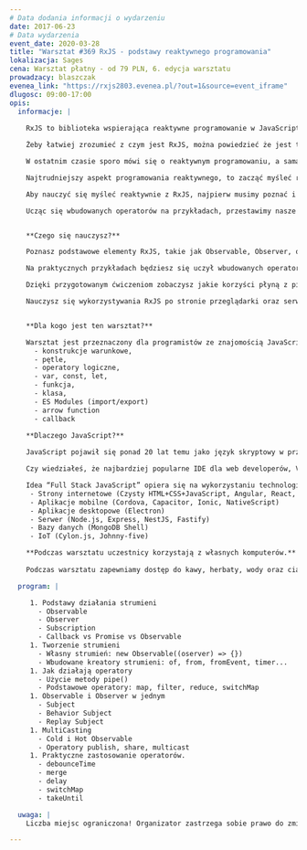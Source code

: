 ```yaml
---
# Data dodania informacji o wydarzeniu
date: 2017-06-23
# Data wydarzenia
event_date: 2020-03-28
title: "Warsztat #369 RxJS - podstawy reaktywnego programowania"
lokalizacja: Sages
cena: Warsztat płatny - od 79 PLN, 6. edycja warsztatu
prowadzacy: blaszczak
evenea_link: "https://rxjs2803.evenea.pl/?out=1&source=event_iframe"
dlugosc: 09:00-17:00
opis:
  informacje: |
    
    RxJS to biblioteka wspierająca reaktywne programowanie w JavaScript przy użyciu strumieni, pozwala na łatwiejsze programowanie operacji asynchronicznych. Rozwiązuje problemy które mamy w Promisach czy funkcjach zwrotnych (callbacks).

    Żeby łatwiej zrozumieć z czym jest RxJS, można powiedzieć że jest to odpowiednik Lodash, jednakże przeznaczony do obsługi strumieni zdarzeń (event streams).

    W ostatnim czasie sporo mówi się o reaktywnym programowaniu, a sama biblioteka jest wykorzystywana jako dependency w takich projektach jak Angular (po stronie przeglądarki), czy Nest (po stronie serwera).

    Najtrudniejszy aspekt programowania reaktywnego, to zacząć myśleć reaktywnie!

    Aby nauczyć się myśleć reaktywnie z RxJS, najpierw musimy poznać i zrozumieć jego podstawy, w jaki sposób działają streamy, jak je tworzyć, łączyć, a także zmieniać przesyłane w nich wartości poprzez operatory.

    Ucząc się wbudowanych operatorów na przykładach, przestawimy nasze myślenie tak, żeby pozbyć się imperatywnych nawyków pisania kodu. Zamienić architekturę stateful na architekturę reaktywną opartą o strumienie.


    **Czego się nauczysz?**

    Poznasz podstawowe elementy RxJS, takie jak Observable, Observer, operator, subscription - pisząc je od podstaw samemu.

    Na praktycznych przykładach będziesz się uczył wbudowanych operatorów, dzięki czemu szybciej je zrozumiesz i lepiej zapamiętasz ich zastosowanie.

    Dzięki przygotowanym ćwiczeniom zobaczysz jakie korzyści płyną z pisania kodu reaktywnego i unikania przechowywania samemu stanu aplikacji.

    Nauczysz się wykorzystywania RxJS po stronie przeglądarki oraz serwera.


    **Dla kogo jest ten warsztat?**

    Warsztat jest przeznaczony dla programistów ze znajomością JavaScript/ES2015 w zakresie podstawowym. Zagadnienia, które będą używane, ale nie omawiane na warsztacie to:
      - konstrukcje warunkowe,
      - pętle,
      - operatory logiczne,
      - var, const, let,
      - funkcja,
      - klasa,
      - ES Modules (import/export)
      - arrow function
      - callback

    **Dlaczego JavaScript?**
      
    JavaScript pojawił się ponad 20 lat temu jako język skryptowy w przeglądarkach internetowych, czyli po stronie klienta. Później zawitał też po stronie serwera jako Node.js, a dalszy jego rozwój pozwala nam dziś budować aplikacje mobilne, desktopowe, programować bazy danych, a nawet roboty.

    Czy wiedziałeś, że najbardziej popularne IDE dla web developerów, Visual Studio Code jest napisane w TypeScript HTML i CSS ?

    Idea “Full Stack JavaScript” opiera się na wykorzystaniu technologii webowych, HTML, CSS i JavaScript we wszystkich etapach budowy aplikacji:
     - Strony internetowe (Czysty HTML+CSS+JavaScript, Angular, React, Vue)
     - Aplikacje mobilne (Cordova, Capacitor, Ionic, NativeScript)
     - Aplikacje desktopowe (Electron)
     - Serwer (Node.js, Express, NestJS, Fastify)
     - Bazy danych (MongoDB Shell)
     - IoT (Cylon.js, Johnny-five)

    **Podczas warsztatu uczestnicy korzystają z własnych komputerów.**
    
    Podczas warsztatu zapewniamy dostęp do kawy, herbaty, wody oraz ciastek. W porze obiadowej zapewniamy pizzę w wersji mięsnej lub wegetariańskiej.

  program: |

     1. Podstawy działania strumieni
       - Observable
       - Observer
       - Subscription
       - Callback vs Promise vs Observable
     1. Tworzenie strumieni
       - Własny strumień: new Observable((oserver) => {})
       - Wbudowane kreatory strumieni: of, from, fromEvent, timer...
     1. Jak działają operatory
       - Użycie metody pipe()
       - Podstawowe operatory: map, filter, reduce, switchMap
     1. Observable i Observer w jednym
       - Subject
       - Behavior Subject
       - Replay Subject
     1. MultiCasting
       - Cold i Hot Observable
       - Operatory publish, share, multicast
     1. Praktyczne zastosowanie operatorów.
       - debounceTime
       - merge
       - delay
       - switchMap
       - takeUntil

  uwaga: |
    Liczba miejsc ograniczona! Organizator zastrzega sobie prawo do zmiany lokalizacji wydarzenia oraz jego odwołania w przypadku niezgłoszenia się minimalnej liczby uczestników.

---
```

